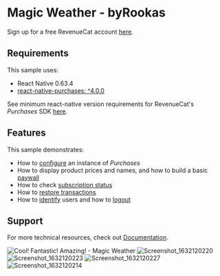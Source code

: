 #  Magic Weather - byRookas

Sign up for a free RevenueCat account [here](https://www.revenuecat.com).

## Requirements

This sample uses:

- React Native 0.63.4
- [react-native-purchases: ^4.0.0](https://www.npmjs.com/package/react-native-purchases)

See minimum react-native version requirements for RevenueCat's *Purchases* SDK [here](https://github.com/RevenueCat/react-native-purchases#requirements).

## Features

This sample demonstrates:

- How to [configure](App.js#L17) an instance of *Purchases*
- How to display product prices and names, and how to build a basic [paywall](src/screens/PaywallScreen/index.js)
- How to check [subscription status](src/screens/WeatherScreen/index.js#L30)
- How to [restore transactions](src/components/RestorePurchasesButton/index.js)
- How to [identify](src/components/LoginForm/index.js) users and how to [logout](src/components/LogoutButton/index.js)

## Support

For more technical resources, check out [Documentation](https://docs.revenuecat.com).

![Cool! Fantastic! Amazing! - Magic Weather](https://user-images.githubusercontent.com/38469892/133966446-ef087f4e-2a53-4c7c-a7e4-224a8eaf9ff1.png)
![Screenshot_1632120220](https://user-images.githubusercontent.com/38469892/133966456-77eb4212-4599-4db6-9446-29b182e44c72.png)
![Screenshot_1632120223](https://user-images.githubusercontent.com/38469892/133966457-e1f194c7-86cc-46e6-b27e-c38e3499d1e2.png)
![Screenshot_1632120227](https://user-images.githubusercontent.com/38469892/133966459-7df065c6-9bd1-4b97-a1f9-3153c5ecb24b.png)
![Screenshot_1632120214](https://user-images.githubusercontent.com/38469892/133966463-161a24a6-1c95-4209-873d-4f9f9fae9d2f.png)

